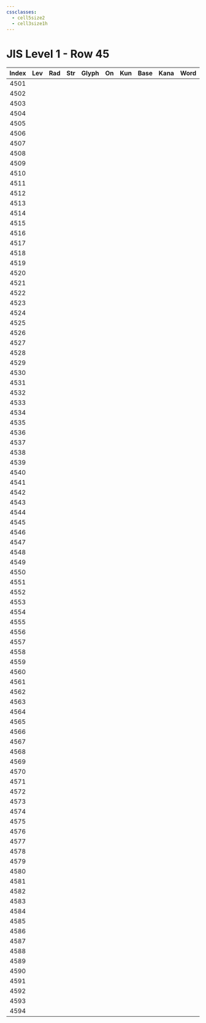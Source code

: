 ```yaml
---
cssclasses:
  - cell5size2
  - cell3size1h
---
```


# JIS Level 1 - Row 45

| Index | Lev | Rad | Str | Glyph | On  | Kun | Base | Kana | Word | Reading |
|:-----:|:---:|:---:|:---:|:-----:|:---:|:---:|:---- |:---- |:---- |:------- |
| 4501  |     |     |     |       |     |     |      |      |      |         |
| 4502  |     |     |     |       |     |     |      |      |      |         |
| 4503  |     |     |     |       |     |     |      |      |      |         |
| 4504  |     |     |     |       |     |     |      |      |      |         |
| 4505  |     |     |     |       |     |     |      |      |      |         |
| 4506  |     |     |     |       |     |     |      |      |      |         |
| 4507  |     |     |     |       |     |     |      |      |      |         |
| 4508  |     |     |     |       |     |     |      |      |      |         |
| 4509  |     |     |     |       |     |     |      |      |      |         |
| 4510  |     |     |     |       |     |     |      |      |      |         |
| 4511  |     |     |     |       |     |     |      |      |      |         |
| 4512  |     |     |     |       |     |     |      |      |      |         |
| 4513  |     |     |     |       |     |     |      |      |      |         |
| 4514  |     |     |     |       |     |     |      |      |      |         |
| 4515  |     |     |     |       |     |     |      |      |      |         |
| 4516  |     |     |     |       |     |     |      |      |      |         |
| 4517  |     |     |     |       |     |     |      |      |      |         |
| 4518  |     |     |     |       |     |     |      |      |      |         |
| 4519  |     |     |     |       |     |     |      |      |      |         |
| 4520  |     |     |     |       |     |     |      |      |      |         |
| 4521  |     |     |     |       |     |     |      |      |      |         |
| 4522  |     |     |     |       |     |     |      |      |      |         |
| 4523  |     |     |     |       |     |     |      |      |      |         |
| 4524  |     |     |     |       |     |     |      |      |      |         |
| 4525  |     |     |     |       |     |     |      |      |      |         |
| 4526  |     |     |     |       |     |     |      |      |      |         |
| 4527  |     |     |     |       |     |     |      |      |      |         |
| 4528  |     |     |     |       |     |     |      |      |      |         |
| 4529  |     |     |     |       |     |     |      |      |      |         |
| 4530  |     |     |     |       |     |     |      |      |      |         |
| 4531  |     |     |     |       |     |     |      |      |      |         |
| 4532  |     |     |     |       |     |     |      |      |      |         |
| 4533  |     |     |     |       |     |     |      |      |      |         |
| 4534  |     |     |     |       |     |     |      |      |      |         |
| 4535  |     |     |     |       |     |     |      |      |      |         |
| 4536  |     |     |     |       |     |     |      |      |      |         |
| 4537  |     |     |     |       |     |     |      |      |      |         |
| 4538  |     |     |     |       |     |     |      |      |      |         |
| 4539  |     |     |     |       |     |     |      |      |      |         |
| 4540  |     |     |     |       |     |     |      |      |      |         |
| 4541  |     |     |     |       |     |     |      |      |      |         |
| 4542  |     |     |     |       |     |     |      |      |      |         |
| 4543  |     |     |     |       |     |     |      |      |      |         |
| 4544  |     |     |     |       |     |     |      |      |      |         |
| 4545  |     |     |     |       |     |     |      |      |      |         |
| 4546  |     |     |     |       |     |     |      |      |      |         |
| 4547  |     |     |     |       |     |     |      |      |      |         |
| 4548  |     |     |     |       |     |     |      |      |      |         |
| 4549  |     |     |     |       |     |     |      |      |      |         |
| 4550  |     |     |     |       |     |     |      |      |      |         |
| 4551  |     |     |     |       |     |     |      |      |      |         |
| 4552  |     |     |     |       |     |     |      |      |      |         |
| 4553  |     |     |     |       |     |     |      |      |      |         |
| 4554  |     |     |     |       |     |     |      |      |      |         |
| 4555  |     |     |     |       |     |     |      |      |      |         |
| 4556  |     |     |     |       |     |     |      |      |      |         |
| 4557  |     |     |     |       |     |     |      |      |      |         |
| 4558  |     |     |     |       |     |     |      |      |      |         |
| 4559  |     |     |     |       |     |     |      |      |      |         |
| 4560  |     |     |     |       |     |     |      |      |      |         |
| 4561  |     |     |     |       |     |     |      |      |      |         |
| 4562  |     |     |     |       |     |     |      |      |      |         |
| 4563  |     |     |     |       |     |     |      |      |      |         |
| 4564  |     |     |     |       |     |     |      |      |      |         |
| 4565  |     |     |     |       |     |     |      |      |      |         |
| 4566  |     |     |     |       |     |     |      |      |      |         |
| 4567  |     |     |     |       |     |     |      |      |      |         |
| 4568  |     |     |     |       |     |     |      |      |      |         |
| 4569  |     |     |     |       |     |     |      |      |      |         |
| 4570  |     |     |     |       |     |     |      |      |      |         |
| 4571  |     |     |     |       |     |     |      |      |      |         |
| 4572  |     |     |     |       |     |     |      |      |      |         |
| 4573  |     |     |     |       |     |     |      |      |      |         |
| 4574  |     |     |     |       |     |     |      |      |      |         |
| 4575  |     |     |     |       |     |     |      |      |      |         |
| 4576  |     |     |     |       |     |     |      |      |      |         |
| 4577  |     |     |     |       |     |     |      |      |      |         |
| 4578  |     |     |     |       |     |     |      |      |      |         |
| 4579  |     |     |     |       |     |     |      |      |      |         |
| 4580  |     |     |     |       |     |     |      |      |      |         |
| 4581  |     |     |     |       |     |     |      |      |      |         |
| 4582  |     |     |     |       |     |     |      |      |      |         |
| 4583  |     |     |     |       |     |     |      |      |      |         |
| 4584  |     |     |     |       |     |     |      |      |      |         |
| 4585  |     |     |     |       |     |     |      |      |      |         |
| 4586  |     |     |     |       |     |     |      |      |      |         |
| 4587  |     |     |     |       |     |     |      |      |      |         |
| 4588  |     |     |     |       |     |     |      |      |      |         |
| 4589  |     |     |     |       |     |     |      |      |      |         |
| 4590  |     |     |     |       |     |     |      |      |      |         |
| 4591  |     |     |     |       |     |     |      |      |      |         |
| 4592  |     |     |     |       |     |     |      |      |      |         |
| 4593  |     |     |     |       |     |     |      |      |      |         |
| 4594  |     |     |     |       |     |     |      |      |      |         |
